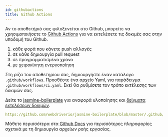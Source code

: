 ```yaml
---
id: githubactions
title: Github Actions
---
```


Αν το αποθετήριό σας φιλοξενείται στο Github, μπορείτε να χρησιμοποιήσετε το [Github Actions](https://docs.github.com/en/actions) για να εκτελέσετε τις δοκιμές σας στην υποδομή του Github.

1. κάθε φορά που κάνετε push αλλαγές
2. σε κάθε δημιουργία pull request
3. σε προγραμματισμένο χρόνο
4. με χειροκίνητη ενεργοποίηση

Στη ρίζα του αποθετηρίου σας, δημιουργήστε έναν κατάλογο `.github/workflows`. Προσθέστε ένα αρχείο Yaml, για παράδειγμα `.github/workflows/ci.yaml`. Εκεί θα ρυθμίσετε τον τρόπο εκτέλεσης των δοκιμών σας.

Δείτε το [jasmine-boilerplate](https://github.com/webdriverio/jasmine-boilerplate/blob/master/.github/workflows/ci.yaml) για αναφορά υλοποίησης και [δείγματα εκτελέσεων δοκιμών](https://github.com/webdriverio/jasmine-boilerplate/actions?query=workflow%3ACI).

```yaml reference
https://github.com/webdriverio/jasmine-boilerplate/blob/master/.github/workflows/ci.yaml
```

Μάθετε περισσότερα στα [Github Docs](https://docs.github.com/en/actions/managing-workflow-runs-and-deployments/managing-workflow-runs/manually-running-a-workflow?tool=cli) για περισσότερες πληροφορίες σχετικά με τη δημιουργία αρχείων ροής εργασίας.
